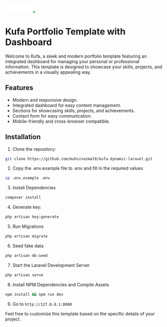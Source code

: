 ![Logo](https://raw.githubusercontent.com/muhsinazmal9/kufa-dynamic-laravel/main/public/frontend_assets/img/logo/logo.png)

# Kufa Portfolio Template with Dashboard

Welcome to Kufa, a sleek and modern portfolio template featuring an integrated dashboard for managing your personal or professional information. This template is designed to showcase your skills, projects, and achievements in a visually appealing way.

## Features

- Modern and responsive design.
- Integrated dashboard for easy content management.
- Sections for showcasing skills, projects, and achievements.
- Contact form for easy communication.
- Mobile-friendly and cross-browser compatible.

## Installation

1. Clone the repository:

```bash
git clone https://github.com/muhsinazmal9/kufa-dynamic-laravel.git
```
2. Copy the .env.example file to .env and fill in the required values

```bash
cp .env.example .env
```
3. Install Dependencies
```bash
composer install
```
4. Generate key: 
```bash
php artisan key:generate
```
5. Run Migrations
```bash
php artisan migrate
```
6. Seed fake data
```bash
php artisan db:seed
```
7. Start the Laravel Development Server
```bash
php artisan serve
```
8. Install NPM Dependencies and Compile Assets
```bash
npm install && npm run dev
```
9. Go to `http://127.0.0.1:8000`


Feel free to customize this template based on the specific details of your project.
